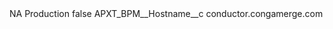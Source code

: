<?xml version="1.0" encoding="UTF-8"?>
<CustomMetadata xmlns="http://soap.sforce.com/2006/04/metadata" xmlns:xsi="http://www.w3.org/2001/XMLSchema-instance" xmlns:xsd="http://www.w3.org/2001/XMLSchema">
    <label>NA Production</label>
    <protected>false</protected>
    <values>
        <field>APXT_BPM__Hostname__c</field>
        <value xsi:type="xsd:string">conductor.congamerge.com</value>
    </values>
</CustomMetadata>

